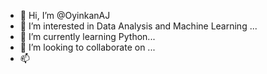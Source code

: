 - 👋 Hi, I’m @OyinkanAJ
- 👀 I’m interested in Data Analysis and Machine Learning ...
- 🌱 I’m currently learning Python...
- 💞️ I’m looking to collaborate on ...
- 📫

<!---
OyinkanAJ/OyinkanAJ is a ✨ special ✨ repository because its `README.md` (this file) appears on your GitHub profile.
You can click the Preview link to take a look at your changes.
--->
